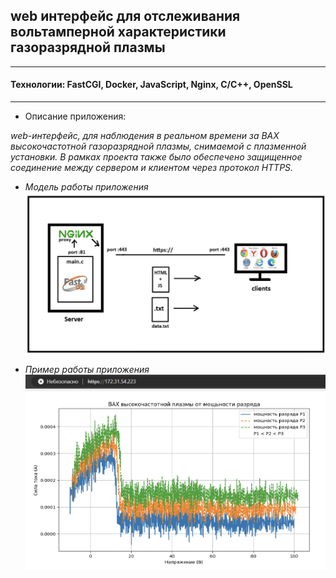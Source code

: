 ## web интерфейс для отслеживания вольтамперной характеристики газоразрядной плазмы

-------------------------------
#### Технологии: FastCGI, Docker, JavaScript, Nginx, C/C++, OpenSSL
-------------------------------
- Описание приложения: 

*web-интерфейс, для наблюдения в реальном времени за ВАХ 
высокочастотной газоразрядной плазмы, снимаемой с плазменной установки. 
В рамках проекта также было обеспечено защищенное соединение между сервером и клиентом через протокол HTTPS.*

- *Модель работы приложения*
![](images\image1.png)

- *Пример работы приложения*
![](images\image2.png)